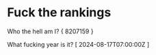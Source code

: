 # Fuck the rankings

Who the hell am I?
{ 8207159 }

What fucking year is it?
[ 2024-08-17T07:00:00Z ]
